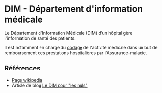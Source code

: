 # DIM - Département d'information médicale
<!-- SPDX-License-Identifier: MPL-2.0 -->

Le Département d'Information Médicale (DIM) d'un hôpital gère l'information de santé des patients.

Il est notamment en charge du [codage](codage.md) de l'activité médicale dans un but de remboursement des prestations hospitalières par l'Assurance-maladie.


## Références

- [Page wikipedia](https://fr.wikipedia.org/wiki/D%C3%A9partement_d%27information_m%C3%A9dicale)
- Article de blog [Le DIM pour "les nuls"](https://www.departement-information-medicale.com/blog/2010/03/28/le-dim-pour-les-nuls/)
    